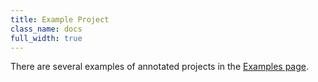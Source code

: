 ```yaml
---
title: Example Project
class_name: docs
full_width: true
---
```


There are several examples of annotated projects in the [Examples page](/#examples). 

